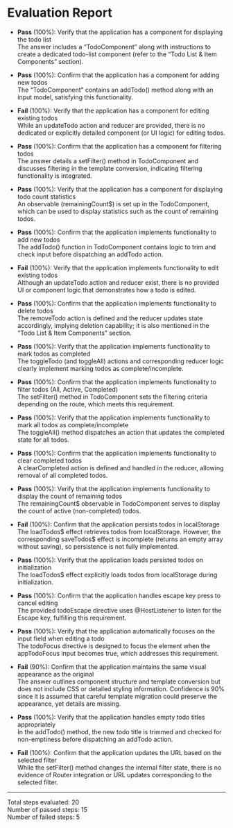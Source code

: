 # Evaluation Report

- **Pass** (100%): Verify that the application has a component for displaying the todo list  
  The answer includes a “TodoComponent” along with instructions to create a dedicated todo-list component (refer to the “Todo List & Item Components” section).

- **Pass** (100%): Confirm that the application has a component for adding new todos  
  The “TodoComponent” contains an addTodo() method along with an input model, satisfying this functionality.

- **Fail** (100%): Verify that the application has a component for editing existing todos  
  While an updateTodo action and reducer are provided, there is no dedicated or explicitly detailed component (or UI logic) for editing todos.

- **Pass** (100%): Confirm that the application has a component for filtering todos  
  The answer details a setFilter() method in TodoComponent and discusses filtering in the template conversion, indicating filtering functionality is integrated.

- **Pass** (100%): Verify that the application has a component for displaying todo count statistics  
  An observable (remainingCount$) is set up in the TodoComponent, which can be used to display statistics such as the count of remaining todos.

- **Pass** (100%): Confirm that the application implements functionality to add new todos  
  The addTodo() function in TodoComponent contains logic to trim and check input before dispatching an addTodo action.

- **Fail** (100%): Verify that the application implements functionality to edit existing todos  
  Although an updateTodo action and reducer exist, there is no provided UI or component logic that demonstrates how a todo is edited.

- **Pass** (100%): Confirm that the application implements functionality to delete todos  
  The removeTodo action is defined and the reducer updates state accordingly, implying deletion capability; it is also mentioned in the “Todo List & Item Components” section.

- **Pass** (100%): Verify that the application implements functionality to mark todos as completed  
  The toggleTodo (and toggleAll) actions and corresponding reducer logic clearly implement marking todos as complete/incomplete.

- **Pass** (100%): Confirm that the application implements functionality to filter todos (All, Active, Completed)  
  The setFilter() method in TodoComponent sets the filtering criteria depending on the route, which meets this requirement.

- **Pass** (100%): Verify that the application implements functionality to mark all todos as complete/incomplete  
  The toggleAll() method dispatches an action that updates the completed state for all todos.

- **Pass** (100%): Confirm that the application implements functionality to clear completed todos  
  A clearCompleted action is defined and handled in the reducer, allowing removal of all completed todos.

- **Pass** (100%): Verify that the application implements functionality to display the count of remaining todos  
  The remainingCount$ observable in TodoComponent serves to display the count of active (non-completed) todos.

- **Fail** (100%): Confirm that the application persists todos in localStorage  
  The loadTodos$ effect retrieves todos from localStorage. However, the corresponding saveTodos$ effect is incomplete (returns an empty array without saving), so persistence is not fully implemented.

- **Pass** (100%): Verify that the application loads persisted todos on initialization  
  The loadTodos$ effect explicitly loads todos from localStorage during initialization.

- **Pass** (100%): Confirm that the application handles escape key press to cancel editing  
  The provided todoEscape directive uses @HostListener to listen for the Escape key, fulfilling this requirement.

- **Pass** (100%): Verify that the application automatically focuses on the input field when editing a todo  
  The todoFocus directive is designed to focus the element when the appTodoFocus input becomes true, which addresses this requirement.

- **Fail** (90%): Confirm that the application maintains the same visual appearance as the original  
  The answer outlines component structure and template conversion but does not include CSS or detailed styling information. Confidence is 90% since it is assumed that careful template migration could preserve the appearance, yet details are missing.

- **Pass** (100%): Verify that the application handles empty todo titles appropriately  
  In the addTodo() method, the new todo title is trimmed and checked for non-emptiness before dispatching an addTodo action.

- **Fail** (100%): Confirm that the application updates the URL based on the selected filter  
  While the setFilter() method changes the internal filter state, there is no evidence of Router integration or URL updates corresponding to the selected filter.

---

Total steps evaluated: 20  
Number of passed steps: 15  
Number of failed steps: 5